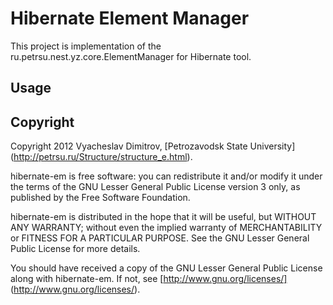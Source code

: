 # Hibernate Element Manager

This project is implementation of the ru.petrsu.nest.yz.core.ElementManager for Hibernate tool.

## Usage


## Copyright

Copyright 2012 Vyacheslav Dimitrov, [Petrozavodsk State University] (http://petrsu.ru/Structure/structure_e.html).

hibernate-em is free software: you can redistribute it and/or modify it
under the terms of the GNU Lesser General Public License version 3
only, as published by the Free Software Foundation.

hibernate-em is distributed in the hope that it will be useful, but
WITHOUT ANY WARRANTY; without even the implied warranty of
MERCHANTABILITY or FITNESS FOR A PARTICULAR PURPOSE.  See the GNU
Lesser General Public License for more details.

You should have received a copy of the GNU Lesser General Public
License along with hibernate-em.  If not, see [http://www.gnu.org/licenses/] (http://www.gnu.org/licenses/).

